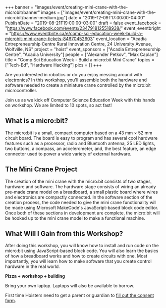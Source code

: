 +++
banner = "images/event/creating-mini-crane-with-the-microbit/banner"
images = ["images/event/creating-mini-crane-with-the-microbit/banner-medium.jpg"]
date = "2019-12-09T17:00:00-04:00"
PublishDate = "2019-08-21T19:00:00-03:00"
draft = false
event_facebook = "https://www.facebook.com/events/2347918125518938/"
event_eventbright = "https://www.eventbrite.ca/e/comp-sci-education-week-build-a-microbit-mini-crane-tickets-84670452603"
event_location = "Acadia Entrepreneurship Centre Rural Innovation Centre, 24 University Avenue, Wolfville, NS"
project = "hoist"
event_sponsors = ["Acadia Entrepreneurship Centre", "Acadia University"]
people = ["Alexander Petkov", "Max Caplan"]
title = "Comp Sci Education Week - Build a micro:bit Mini Crane"
topics = ["Tech-Ed", "Hardware Hacking"]
pics = []
+++

Are you interested in robotics or do you enjoy messing around with electronics? In this workshop, you'll assemble both the hardware and software needed to create a miniature crane controlled by the micro:bit microcontroller.

Join us as we kick off Computer Science Education Week with this hands on workshop.  We are limited to 10 spots, so act fast!

## What is a micro:bit?

The micro:bit is a small, compact computer based on a 43 mm × 52 mm circuit board. The board is easy to program and has several cool hardware features such as a processor, radio and Bluetooth antenna, 25 LED lights, two buttons, a compass, an accelerometer, and, the best feature, an edge connector used to power a wide variety of external hardware.

## The Mini Crane Project

The creation of the mini crane with the micro:bit consists of two stages, hardware and software. The hardware stage consists of wiring an already pre-made crane model on a breadboard, a small plastic board where wires and electronics are compactly connected. In the software section of the creation process, the code needed to give the mini crane functionality will be made using Microsoft MakeCode's JavaScript-based block code editor. Once both of these sections in development are complete, the micro:bit will be hooked up to the mini crane model to make a functional machine.

## What Will I Gain from this Workshop?

After doing this workshop, you will know how to install and run code on the micro:bit using JavaScript-based block code. You will also learn the basics of how a breadboard works and how to create circuits with one. Most importantly, you will learn how to make software that you create control hardware in the real world.

**Pizza + workshop + building**

Bring your own laptop. Laptops will also be available to borrow.

First time Hoisters need to get a parent or guardian to <a href="https://form.jotform.ca/71164477795267">fill out the consent form</a>.
